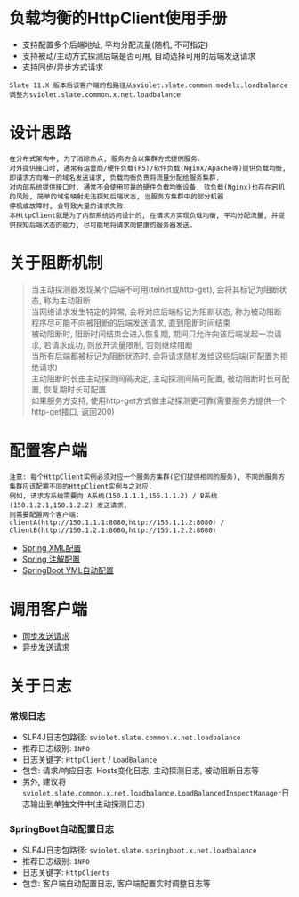 # 负载均衡的HttpClient使用手册

* 支持配置多个后端地址, 平均分配流量(随机, 不可指定)
* 支持被动/主动方式探测后端是否可用, 自动选择可用的后端发送请求
* 支持同步/异步方式请求

```text
Slate 11.X 版本后该客户端的包路径从sviolet.slate.common.modelx.loadbalance调整为sviolet.slate.common.x.net.loadbalance
```

# 设计思路

```text
在分布式架构中, 为了消除热点, 服务方会以集群方式提供服务. 
对外提供接口时, 通常有运营商/硬件负载(F5)/软件负载(Nginx/Apache等)提供负载均衡, 即请求方向唯一的域名发送请求, 负载均衡负责将流量分配给服务集群. 
对内部系统提供接口时, 通常不会使用可靠的硬件负载均衡设备, 软负载(Nginx)也存在宕机的风险, 简单的域名映射无法探知后端状态, 当服务方集群中的部分机器
停机或故障时, 会导致大量的请求失败. 
本HttpClient就是为了内部系统访问设计的, 在请求方实现负载均衡, 平均分配流量, 并提供探知后端状态的能力, 尽可能地将请求向健康的服务器发送. 
```

# 关于阻断机制

> 当主动探测器发现某个后端不可用(telnet或http-get), 会将其标记为阻断状态, 称为主动阻断<br>
> 当网络请求发生特定的异常, 会将对应后端标记为阻断状态, 称为被动阻断<br>
> 程序尽可能不向被阻断的后端发送请求, 直到阻断时间结束<br>
> 被动阻断时, 阻断时间结束会进入恢复期, 期间只允许向该后端发起一次请求, 若请求成功, 则放开流量限制, 否则继续阻断<br>
> 当所有后端都被标记为阻断状态时, 会将请求随机发给这些后端(可配置为拒绝请求)<br>
> 主动阻断时长由主动探测间隔决定, 主动探测间隔可配置, 被动阻断时长可配置, 恢复期时长可配置<br>
> 如果服务方支持, 使用http-get方式做主动探测更可靠(需要服务方提供一个http-get接口, 返回200)<br>

# 配置客户端

```text
注意: 每个HttpClient实例必须对应一个服务方集群(它们提供相同的服务), 不同的服务方集群应该配置不同的HttpClient实例与之对应. 
例如, 请求方系统需要向 A系统(150.1.1.1,155.1.1.2) / B系统(150.1.2.1,150.1.2.2) 发送请求, 
则需要配置两个客户端: clientA(http://150.1.1.1:8080,http://155.1.1.2:8080) / ClientB(http://150.1.2.1:8080,http://155.1.2.2:8080)
```

* [Spring XML配置](https://github.com/shepherdviolet/slate/blob/master/docs/loadbalance/config-xml.md)
* [Spring 注解配置](https://github.com/shepherdviolet/slate/blob/master/docs/loadbalance/config-annotation.md)
* [SpringBoot YML自动配置](https://github.com/shepherdviolet/slate/blob/master/docs/loadbalance/config-springboot.md)

# 调用客户端

* [同步发送请求](https://github.com/shepherdviolet/slate/blob/master/docs/loadbalance/invoke-sync.md)
* [异步发送请求](https://github.com/shepherdviolet/slate/blob/master/docs/loadbalance/invoke-async.md)

# 关于日志

### 常规日志

* SLF4J日志包路径: `sviolet.slate.common.x.net.loadbalance`
* 推荐日志级别: `INFO`
* 日志关键字: `HttpClient` / `LoadBalance`
* 包含: 请求/响应日志, Hosts变化日志, 主动探测日志, 被动阻断日志等
* 另外, 建议将`sviolet.slate.common.x.net.loadbalance.LoadBalancedInspectManager`日志输出到单独文件中(主动探测日志)

### SpringBoot自动配置日志

* SLF4J日志包路径: `sviolet.slate.springboot.x.net.loadbalance`
* 推荐日志级别: `INFO`
* 日志关键字: `HttpClients`
* 包含: 客户端自动配置日志, 客户端配置实时调整日志等
